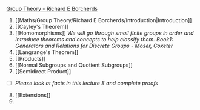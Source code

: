 
[Group Theory - Richard E Borcherds](https://www.youtube.com/playlist?list=PL8yHsr3EFj51pjBvvCPipgAT3SYpIiIsJ)
1. [[Maths/Group Theory/Richard E Borcherds/Introduction|Introduction]]
2. [[Cayley's Theorem]]
3. [[Homomorphisms]]
*We will go through small finite groups in order and introduce theorems and concepts to help classify them.*
*Book1: Generators and Relations for Discrete Groups - Moser, Coxeter*
4. [[Langrange's Theorem]]
5. [[Products]]
6. [[Normal Subgroups and Quotient Subgroups]]
7. [[Semidirect Product]]
- [ ] *Please look at facts in this lecture $8$ and complete proofs*
8. [[Extensions]]
9. 